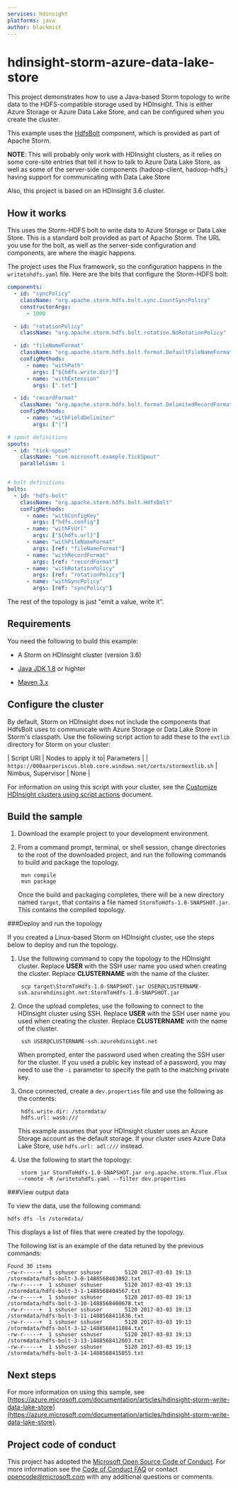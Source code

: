 ```yaml
---
services: hdinsight
platforms: java
author: blackmist
---
```


# hdinsight-storm-azure-data-lake-store

This project demonstrates how to use a Java-based Storm topology to write data to the HDFS-compatible storage used by HDInsight. This is either Azure Storage or Azure Data Lake Store, and can be configured when you create the cluster.

This example uses the [HdfsBolt](http://storm.apache.org/javadoc/apidocs/org/apache/storm/hdfs/bolt/HdfsBolt.html) component, which is provided as part of Apache Storm.

__NOTE__: This will probably only work with HDInsight clusters, as it relies on some core-site entries that tell it how to talk to Azure Data Lake Store, as well as some of the server-side components (hadoop-client, hadoop-hdfs,) having support for communicating with Data Lake Store

Also, this project is based on an HDInsight 3.6 cluster.

## How it works

This uses the Storm-HDFS bolt to write data to Azure Storage or Data Lake Store. This is a standard bolt provided as part of Apache Storm. The URL you use for the bolt, as well as the server-side configuration and components, are where the magic happens.

The project uses the Flux framework, so the configuration happens in the `writetohdfs.yaml` file. Here are the bits that configure the Storm-HDFS bolt:

```yaml
components:
  - id: "syncPolicy"
    className: "org.apache.storm.hdfs.bolt.sync.CountSyncPolicy"
    constructorArgs:
      - 1000

  - id: "rotationPolicy"
    className: "org.apache.storm.hdfs.bolt.rotation.NoRotationPolicy"

  - id: "fileNameFormat"
    className: "org.apache.storm.hdfs.bolt.format.DefaultFileNameFormat"
    configMethods:
      - name: "withPath"
        args: ["${hdfs.write.dir}"]
      - name: "withExtension"
        args: [".txt"]

  - id: "recordFormat"
    className: "org.apache.storm.hdfs.bolt.format.DelimitedRecordFormat"
    configMethods:
      - name: "withFieldDelimiter"
        args: ["|"]

# spout definitions
spouts:
  - id: "tick-spout"
    className: "com.microsoft.example.TickSpout"
    parallelism: 1


# bolt definitions
bolts:
  - id: "hdfs-bolt"
    className: "org.apache.storm.hdfs.bolt.HdfsBolt"
    configMethods:
      - name: "withConfigKey"
        args: ["hdfs.config"]
      - name: "withFsUrl"
        args: ["${hdfs.url}"]
      - name: "withFileNameFormat"
        args: [ref: "fileNameFormat"]
      - name: "withRecordFormat"
        args: [ref: "recordFormat"]
      - name: "withRotationPolicy"
        args: [ref: "rotationPolicy"]
      - name: "withSyncPolicy"
        args: [ref: "syncPolicy"]
```

The rest of the topology is just "emit a value, write it".

## Requirements

You need the following to build this example:

* A Storm on HDInsight cluster (version 3.6)

* [Java JDK 1.8](https://www.oracle.com/technetwork/java/javase/downloads/jdk7-downloads-1880260.html) or highter

* [Maven 3.x](higher)

## Configure the cluster

By default, Storm on HDInsight does not include the components that HdfsBolt uses to communicate with Azure Storage or Data Lake Store in Storm's classpath. Use the following script action to add these to the `extlib` directory for Storm on your cluster:

| Script URI | Nodes to apply it to| Parameters |
| `https://000aarperiscus.blob.core.windows.net/certs/stormextlib.sh` | Nimbus, Supervisor | None |

For information on using this script with your cluster, see the [Customize HDInsight clusters using script actions](https://docs.microsoft.com/azure/hdinsight/hdinsight-hadoop-customize-cluster-linux) document.

## Build the sample

1. Download the example project to your development environment.

2. From a command prompt, terminal, or shell session, change directories to the root of the downloaded project, and run the following commands to build and package the topology.

        mvn compile
        mvn package
    
    Once the build and packaging completes, there will be a new directory named `target`, that contains a file named `StormToHdfs-1.0-SNAPSHOT.jar`. This contains the compiled topology.

###Deploy and run the topology

If you created a Linux-based Storm on HDInsight cluster, use the steps below to deploy and run the topology.

1. Use the following command to copy the topology to the HDInsight cluster. Replace __USER__ with the SSH user name you used when creating the cluster. Replace __CLUSTERNAME__ with the name of the cluster.

        scp target\StormToHdfs-1.0-SNAPSHOT.jar USER@CLUSTERNAME-ssh.azurehdinsight.net:StormToHdfs-1.0-SNAPSHOT.jar

2. Once the upload completes, use the following to connect to the HDInsight cluster using SSH. Replace __USER__ with the SSH user name you used when creating the cluster. Replace __CLUSTERNAME__ with the name of the cluster.

        ssh USER@CLUSTERNAME-ssh.azurehdinsight.net

    When prompted, enter the password used when creating the SSH user for the cluster. If you used a public key instead of a password, you may need to use the `-i` parameter to specify the path to the matching private key.
    
3. Once connected, create a `dev.properties` file and use the following as the contents:

        hdfs.write.dir: /stormdata/
        hdfs.url: wasb:///

    This example assumes that your HDInsight cluster uses an Azure Storage account as the default storage. If your cluster uses Azure Data Lake Store, use `hdfs.url: adl:///` instead.

4. Use the following to start the topology:

        storm jar StormToHdfs-1.0-SNAPSHOT.jar org.apache.storm.flux.Flux --remote -R /writetohdfs.yaml --filter dev.properties

###View output data

To view the data, use the following command:

    hdfs dfs -ls /stormdata/

This displays a list of files that were created by the topology.

The following list is an example of the data retuned by the previous commands:

    Found 30 items
    -rw-r-----+  1 sshuser sshuser       5120 2017-03-03 19:13 /stormdata/hdfs-bolt-3-0-1488568403092.txt
    -rw-r-----+  1 sshuser sshuser       5120 2017-03-03 19:13 /stormdata/hdfs-bolt-3-1-1488568404567.txt
    -rw-r-----+  1 sshuser sshuser       5120 2017-03-03 19:13 /stormdata/hdfs-bolt-3-10-1488568408678.txt
    -rw-r-----+  1 sshuser sshuser       5120 2017-03-03 19:13 /stormdata/hdfs-bolt-3-11-1488568411636.txt
    -rw-r-----+  1 sshuser sshuser       5120 2017-03-03 19:13 /stormdata/hdfs-bolt-3-12-1488568411884.txt
    -rw-r-----+  1 sshuser sshuser       5120 2017-03-03 19:13 /stormdata/hdfs-bolt-3-13-1488568412603.txt
    -rw-r-----+  1 sshuser sshuser       5120 2017-03-03 19:13 /stormdata/hdfs-bolt-3-14-1488568415055.txt

## Next steps   

For more information on using this sample, see [https://azure.microsoft.com/documentation/articles/hdinsight-storm-write-data-lake-store](https://azure.microsoft.com/documentation/articles/hdinsight-storm-write-data-lake-store).

## Project code of conduct

This project has adopted the [Microsoft Open Source Code of Conduct](https://opensource.microsoft.com/codeofconduct/). For more information see the [Code of Conduct FAQ](https://opensource.microsoft.com/codeofconduct/faq/) or contact [opencode@microsoft.com](mailto:opencode@microsoft.com) with any additional questions or comments.